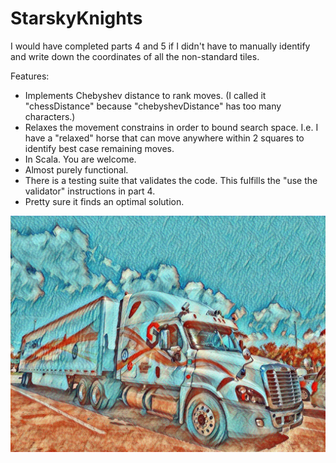 StarskyKnights
==============

I would have completed parts 4 and 5 if I didn't have to manually identify and write down the coordinates of all the non-standard 
tiles.

Features:
* Implements Chebyshev distance to rank moves. (I called it "chessDistance" because "chebyshevDistance" has too many characters.)
* Relaxes the movement constrains in order to bound search space. I.e. I have a "relaxed" horse that can move anywhere within 2 squares to identify best case remaining moves. 
* In Scala. You are welcome.
* Almost purely functional.
* There is a testing suite that validates the code. This fulfills the "use the validator" instructions in part 4.
* Pretty sure it finds an optimal solution.

![Van Gogh Truck](StarskyKnights.jpeg)
